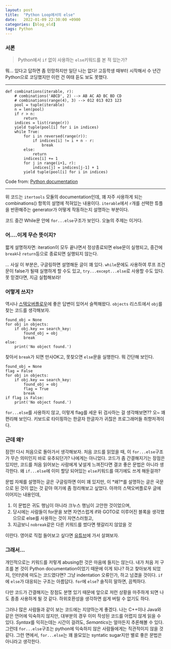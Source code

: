```yaml
---
layout: post
title:  "Python Loop에서의 else"
date:   2022-01-09 22:30:00 +0900
categories: [blog_old]
tags: Python 
---
```


### 서론
>Python에서 ```if``` 없이 사용하는 ```else```키워드를 본 적 있는가?

뭐... 있다고 답하면 좀 민망하지만 일단 나는 없다! 고등학생 때부터 시작해서 수 년간 Python으로 코딩했지만 이런 건 여태 듣도 보도 못했다.

---
```
def combinations(iterable, r):
    # combinations('ABCD', 2) --> AB AC AD BC BD CD
    # combinations(range(4), 3) --> 012 013 023 123
    pool = tuple(iterable)
    n = len(pool)
    if r > n:
        return
    indices = list(range(r))
    yield tuple(pool[i] for i in indices)
    while True:
        for i in reversed(range(r)):
            if indices[i] != i + n - r:
                break
        else:
            return
        indices[i] += 1
        for j in range(i+1, r):
            indices[j] = indices[j-1] + 1
        yield tuple(pool[i] for i in indices)
```

Code from: [Python documentation]("https://docs.python.org/ko/3/library/itertools.html")

---
위 코드는 ```itertools``` 모듈의 documentation인데, 꽤 자주 사용하게 되는 combinations() 항목의 설명에 적혀있는 내용이다. ```iterable```에서 ```r```개를 선택한 튜플을 반환해주는 generator가 어떻게 작동하는지 설명하는 부분이다.

코드 중간 While문 안에 ```for...else```구조가 보인다. 오늘의 주제는 이거다.
### 어....이게 무슨 뜻이지?
짧게 설명하자면: iteration이 모두 끝나면서 정상종료되면 else문이 실행되고, 중간에 ```break```나 ```return```등으로 종료되면 실행되지 않는다.

... 사실 이 부분은, 구글링하면 설명해둔 글이 꽤 있다. ```while```문에도 사용하여 루프 조건문이 false가 될때 실행하게 할 수도 있고, ```try...except...else```로 사용할 수도 있다. 못 믿겠다면, 지금 실험해보라!

### 어떻게 쓰지?
역시나 [스택오버플로우]("https://stackoverflow.com/questions/9979970/why-does-python-use-else-after-for-and-while-loops")에 좋은 답변이 있어서 슬쩍해왔다. ```objects``` 리스트에서 ```obj```를 찾는 코드를 생각해보자.
```
found_obj = None
for obj in objects:
    if obj.key == search_key:
        found_obj = obj
        break
else:
    print('No object found.')
```
찾아서 ```break```가 되면 만사OK고, 못찾으면 ```else```문을 실행한다. 뭐 간단해 보인다.

```
found_obj = None
flag = False
for obj in objects:
    if obj.key == search_key:
        found_obj = obj
        flag = True
        break
if flag is False:
    print('No object found.')
```
```for...else```를 사용하지 않고, 이렇게 flag를 세운 뒤 검사하는 걸 생각해보면?? 오~ 꽤 편리해 보인다. 키보드로 타이핑하는 한글자 한글자가 귀찮은 프로그래머들 취향저격이다.

### 근데 왜?
잠깐! 다시 처음으로 돌아가서 생각해보자. 처음 코드를 읽었을 때, 이 ```for...else```구조가 무슨 의미인지 바로 유추되던가? 나에게는 아니었다. 코드가 좀 간결해지기는 장점은 있지만, 코드를 처음 읽어보는 사람에게 낯설게 느껴진다면 결코 좋은 문법은 아니라 생각한다. 왜 ```if...else```에 이미 할당 되어있는 ```else```키워드를 여기에도 쓰게 해둔걸까?

문법 자체를 설명하는 글은 구글링하면 이미 꽤 있지만, 이 *왜?*를 설명하는 글은 국문으로 된 것이 없는 것 같아 여기에 좀 정리해보고 싶었다. 아까의 스택오버플로우 글에 이어지는 내용인데,

1. 이 문법은 귀도 행님이 아니라 크누스 행님이 고안한 것이었으며,
2. 당시에는 사람들이 for문을 보면 자연스럽게 if와 GOTO로 이루어진 블록을 생각했으므로 else를 사용하는 것이 자연스러웠고,
3. 지금보니 ```nobreak```같은 다른 키워드를 썼다면 헷갈리지 않았을 것

이란다. 영어로 직접 들어보고 싶다면 [유튜브]("https://youtu.be/OSGv2VnC0go?t=950")에 가서 살펴보자. 

### 그래서...
개인적으로는 키워드를 저렇게 abusing한 것은 마음에 들지는 않는다. 내가 처음 저 구조를 본 것이 Python documentation이었기 때문에 이게 되나? 하고 찾아보게 되었지, 인터넷에 떠도는 코드였다면? 그냥 indentation 오류인가, 하고 넘겼을 것이다. ```if```에 ```else```가 대응되는 구조는 아름답다. ```for```에 ```else```? 솔직히 말하면, 끔찍하다.

다만 코드가 간결해지는 장점도 분명 있기 때문에 앞으로 저런 상황을 마주하게 되면 나도 종종 사용하게 될 것 같다. 하위호환성을 생각하면 쉽게 버릴 수 없기도 하다.

그러나 많은 사람들과 같이 보는 코드에는 지양하는게 좋겠다. 나는 C++이나 Java와 같은 언어에 익숙하지 않지만, 대부분의 경우 이미 작성된 코드를 어렵지 않게 읽을 수 있다. *Syntax*를 익히는데는 시간이 걸려도, *Semantics*는 얼마든지 추론해볼 수 있다. 그런데 ```for...else```구조는 python에 익숙하지 않은 사람들에게는 직관적이지 않을 것 같다. 그런 면에서, ```for...else```는 꽤 쓸모있는 syntatic sugar지만 별로 좋은 문법은 아니라고 생각한다.
